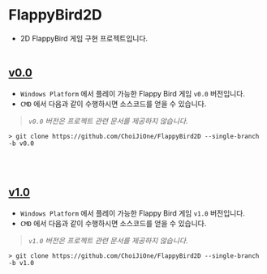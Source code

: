 # FlappyBird2D
- 2D FlappyBird 게임 구현 프로젝트입니다.
<br><br>


## [v0.0](https://github.com/ChoiJiOne/FlappyBird2D/tree/v0.0)
- `Windows Platform` 에서 플레이 가능한 Flappy Bird 게임 `v0.0` 버전입니다.
- `CMD` 에서 다음과 같이 수행하시면 소스코드를 얻을 수 있습니다.
> *`v0.0` 버전은 프로젝트 관련 문서를 제공하지 않습니다.*

```
> git clone https://github.com/ChoiJiOne/FlappyBird2D --single-branch -b v0.0
```
<br><br>


## [v1.0](https://github.com/ChoiJiOne/FlappyBird2D/tree/v1.0)
- `Windows Platform` 에서 플레이 가능한 Flappy Bird 게임 `v1.0` 버전입니다.
- `CMD` 에서 다음과 같이 수행하시면 소스코드를 얻을 수 있습니다.
> *`v1.0` 버전은 프로젝트 관련 문서를 제공하지 않습니다.*

```
> git clone https://github.com/ChoiJiOne/FlappyBird2D --single-branch -b v1.0
```
